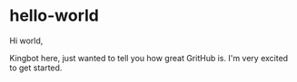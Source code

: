 # hello-world

Hi world,

Kingbot here, just wanted to tell you how great GritHub is.
I'm very excited to get started.

